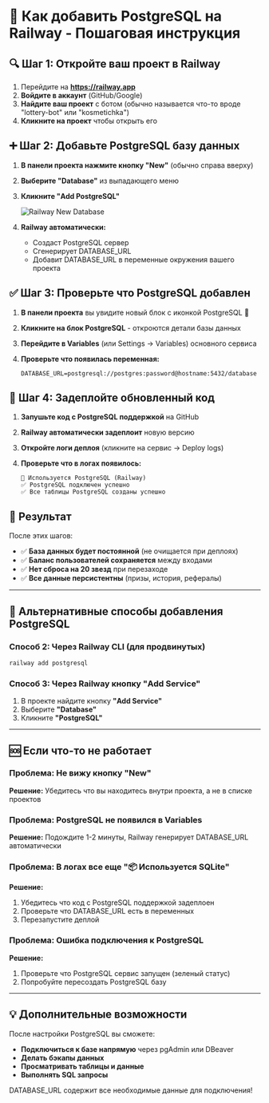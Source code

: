# 🐘 Как добавить PostgreSQL на Railway - Пошаговая инструкция

## 🔍 Шаг 1: Откройте ваш проект в Railway

1. Перейдите на **https://railway.app**
2. **Войдите в аккаунт** (GitHub/Google)
3. **Найдите ваш проект** с ботом (обычно называется что-то вроде "lottery-bot" или "kosmetichka")
4. **Кликните на проект** чтобы открыть его

## ➕ Шаг 2: Добавьте PostgreSQL базу данных

1. **В панели проекта нажмите кнопку "New"** (обычно справа вверху)
   
2. **Выберите "Database"** из выпадающего меню
   
3. **Кликните "Add PostgreSQL"**
   
   ![Railway New Database](https://railway.app/button-new.png)

4. **Railway автоматически:**
   - Создаст PostgreSQL сервер
   - Сгенерирует DATABASE_URL  
   - Добавит DATABASE_URL в переменные окружения вашего проекта

## ✅ Шаг 3: Проверьте что PostgreSQL добавлен

1. **В панели проекта** вы увидите новый блок с иконкой PostgreSQL 🐘
   
2. **Кликните на блок PostgreSQL** - откроются детали базы данных
   
3. **Перейдите в Variables** (или Settings → Variables) основного сервиса
   
4. **Проверьте что появилась переменная:**
   ```
   DATABASE_URL=postgresql://postgres:password@hostname:5432/database
   ```

## 🚀 Шаг 4: Задеплойте обновленный код

1. **Запушьте код с PostgreSQL поддержкой** на GitHub
   
2. **Railway автоматически задеплоит** новую версию
   
3. **Откройте логи деплоя** (кликните на сервис → Deploy logs)
   
4. **Проверьте что в логах появилось:**
   ```
   🐘 Используется PostgreSQL (Railway)
   ✅ PostgreSQL подключен успешно  
   ✅ Все таблицы PostgreSQL созданы успешно
   ```

## 🎯 Результат

После этих шагов:
- ✅ **База данных будет постоянной** (не очищается при деплоях)
- ✅ **Баланс пользователей сохраняется** между входами  
- ✅ **Нет сброса на 20 звезд** при перезаходе
- ✅ **Все данные персистентны** (призы, история, рефералы)

---

## 🔧 Альтернативные способы добавления PostgreSQL

### Способ 2: Через Railway CLI (для продвинутых)
```bash
railway add postgresql
```

### Способ 3: Через Railway кнопку "Add Service"
1. В проекте найдите кнопку **"Add Service"** 
2. Выберите **"Database"**
3. Кликните **"PostgreSQL"**

---

## 🆘 Если что-то не работает

### Проблема: Не вижу кнопку "New"
**Решение:** Убедитесь что вы находитесь внутри проекта, а не в списке проектов

### Проблема: PostgreSQL не появился в Variables  
**Решение:** Подождите 1-2 минуты, Railway генерирует DATABASE_URL автоматически

### Проблема: В логах все еще "📦 Используется SQLite"
**Решение:** 
1. Убедитесь что код с PostgreSQL поддержкой задеплоен
2. Проверьте что DATABASE_URL есть в переменных
3. Перезапустите деплой

### Проблема: Ошибка подключения к PostgreSQL
**Решение:** 
1. Проверьте что PostgreSQL сервис запущен (зеленый статус)
2. Попробуйте пересоздать PostgreSQL базу

---

## 💡 Дополнительные возможности

После настройки PostgreSQL вы сможете:
- **Подключиться к базе напрямую** через pgAdmin или DBeaver
- **Делать бэкапы данных** 
- **Просматривать таблицы и данные**
- **Выполнять SQL запросы**

DATABASE_URL содержит все необходимые данные для подключения!